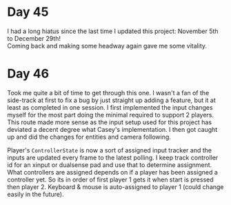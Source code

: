 # Day 45

I had a long hiatus since the last time I updated this project: November 5th to December 29th!  
Coming back and making some headway again gave me some vitality.

# Day 46

Took me quite a bit of time to get through this one. I wasn't a fan of the side-track at first to fix a bug by just straight up adding a feature, but it at least as completed in one session. I first implemented the input changes myself for the most part doing the minimal required to support 2 players. This route made more sense as the input setup used for this project has deviated a decent degree what Casey's implementation. I then got caught up and did the changes for entities and camera following.

Player's `ControllerState` is now a sort of assigned input tracker and the inputs are updated every frame to the latest polling. I keep track controller id for an xinput or dualsense pad and use that to determine assignment. What controllers are assigned depends on if a player has been assigned a controller yet. So its in order of first player 1 gets it when start is pressed then player 2. Keyboard & mouse is auto-assigned to player 1 (could change easily in the future).
